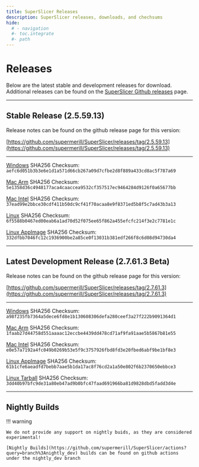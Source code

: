 ```yaml
---
title: SuperSlicer Releases
description: SuperSlicer releases, downloads, and chechsums
hide:
  # - navigation
  #- toc.integrate
  #- path
---
```


# Releases

Below are the latest stable and development releases for download. Additional releases can be found on the [SuperSlicer Github releases](https://github.com/supermerill/SuperSlicer/releases) page.

---

## Stable Release (2.5.59.13)

Release notes can be found on the github release page for this version:

[https://github.com/supermerill/SuperSlicer/releases/tag/2.5.59.13](https://github.com/supermerill/SuperSlicer/releases/tag/2.5.59.13)

---

[Windows](https://github.com/supermerill/SuperSlicer/releases/download/2.5.59.13/SuperSlicer_2.5.59.13_win64_240701.zip)
SHA256 Checksum: `aefc6d051b3b3e6e1d1a571d66cb267a09d7cfbe2d8f889a433cd8ac5f787a69`

[Mac Arm](https://github.com/supermerill/SuperSlicer/releases/download/2.5.59.13/SuperSlicer_2.5.59.13_macos_arm_240701.dmg)
SHA256 Checksum: `5e1358d36c4948177aca4caaccea9532cf357517ec9464284d9126f0a65677bb`

[Mac Intel](https://github.com/supermerill/SuperSlicer/releases/download/2.5.59.13/SuperSlicer_2.5.59.13_macos_240701.dmg)
SHA256 Checksum: `37ead99e2bbce30cdf411b50dc9cf41f70acaa8e9f8371ed5b8f5c7ad43b3a13`

[Linux](https://github.com/supermerill/SuperSlicer/releases/download/2.5.59.13/SuperSlicer_2.5.59.13_linux64_240701.tar.zip)
SHA256 Checksum: `6f5588b0467ed00eab6a1ad70d52f075ee65f862a455efcfc214f3e2c7781e1c`

[Linux AppImage](https://github.com/supermerill/SuperSlicer/releases/download/2.5.59.13/SuperSlicer-ubuntu_20.04-2.5.59.13.AppImage)
SHA256 Checksum: `332dfbb7046fc12c1936900be2a85ce0f13031b381edf266f8c6d08d94730da4`

---

## Latest Development Release (2.7.61.3 Beta)

Release notes can be found on the github release page for this version:

[https://github.com/supermerill/SuperSlicer/releases/tag/2.7.61.3](https://github.com/supermerill/SuperSlicer/releases/tag/2.7.61.3)

---

[Windows](https://github.com/supermerill/SuperSlicer/releases/download/2.7.61.3/SuperSlicer_2.7.61.3_win64_250512.zip)
SHA256 Checksum: `a98f235fb7364a5dece6fd8e1b130608306defa280ceef3a27f222b9091364d1`

[Mac Arm](https://github.com/supermerill/SuperSlicer/releases/download/2.7.61.3/SuperSlicer_2.7.61.3_macos_arm_250512.dmg)
SHA256 Checksum: `1faab27d44758d551aaaac12eccbe4439dd478cd71af9fa91aae5b5867b81e55`

[Mac Intel](https://github.com/supermerill/SuperSlicer/releases/download/2.7.61.3/SuperSlicer_2.7.61.3_macos_250512.dmg)
SHA256 Checksum: `e0e57a7192a4fc049b0269b53e5f9c3757926fbd8fd3e20fbed6abf9be1bf8e3`

[Linux AppImage](https://github.com/supermerill/SuperSlicer/releases/download/2.7.61.3/SuperSlicer-ubuntu_22.04-2.7.61.3.AppImage)
SHA256 Checksum: `61b1cfe6aeadfd7bebb7aae5b1da17ac8f76cd2a1a50e802f6b2370650ebbce3`

[Linux Tarball](https://github.com/supermerill/SuperSlicer/releases/download/2.7.61.3/SuperSlicer_2.7.61.3_linux64_250512.tgz)
SHA256 Checksum: `3dd40b97bfc9de31a80eb47ad9b0bfc47faad691966ba81d9828dbd5fadd3d4e`

---

## Nightly Builds

!!! warning

    We do not provide any support on nightly buids, as they are considered experimental!

    [Nightly Builds](https://github.com/supermerill/SuperSlicer/actions?query=branch%3Anightly_dev) builds can be found on github actions under the nightly_dev branch